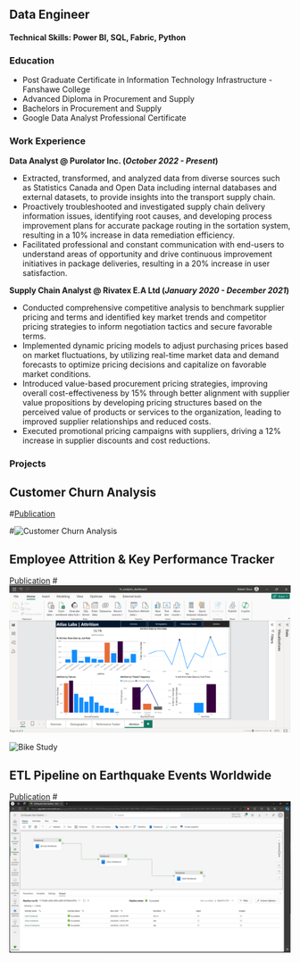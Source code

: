 ## Data Engineer

#### Technical Skills: Power BI, SQL, Fabric, Python

### Education
- Post Graduate Certificate in Information Technology Infrastructure - Fanshawe College
- Advanced Diploma in Procurement and Supply
- Bachelors in Procurement and Supply
- Google Data Analyst Professional Certificate

### Work Experience
**Data Analyst @ Purolator Inc. (_October 2022 - Present_)**
- Extracted, transformed, and analyzed data from diverse sources such as Statistics Canada and Open Data including internal databases and external datasets, to provide insights into the transport supply chain.
- Proactively troubleshooted and investigated supply chain delivery information issues, identifying root causes, and developing process improvement plans for accurate package routing in the sortation system, resulting in a 10% increase in data remediation efficiency.
- Facilitated professional and constant communication with end-users to understand areas of opportunity and drive continuous improvement initiatives in package deliveries, resulting in a 20% increase in user satisfaction.

**Supply Chain Analyst @ Rivatex E.A Ltd (_January 2020 - December 2021_)**
- Conducted comprehensive competitive analysis to benchmark supplier pricing and terms and identified key market trends and competitor pricing strategies to inform negotiation tactics and secure favorable terms.
- Implemented dynamic pricing models to adjust purchasing prices based on market fluctuations, by utilizing real-time market data and demand forecasts to optimize pricing decisions and capitalize on favorable market conditions.
- Introduced value-based procurement pricing strategies, improving overall cost-effectiveness by 15% through better alignment with supplier value propositions by developing pricing structures based on the perceived value of products or services to the organization, leading to improved supplier relationships and reduced costs.
- Executed promotional pricing campaigns with suppliers, driving a 12% increase in supplier discounts and cost reductions.

### Projects
## Customer Churn Analysis
#[Publication](https://www.mdpi.com/1424-8220/22/8/3048)



#![Customer Churn Analysis](/assets/)

## Employee Attrition & Key Performance Tracker
[Publication](https://www.mdpi.com/1424-8220/22/11/4240)
#![Customer Churn Analysis](/assets/Attrition.png)


![Bike Study](/assets/img/bike_study.jpeg)

## ETL Pipeline on Earthquake Events Worldwide
[Publication](https://www.mdpi.com/1424-8220/22/11/4240)
#![ETL PIPELINE](/assets/data_pipeline.png)
